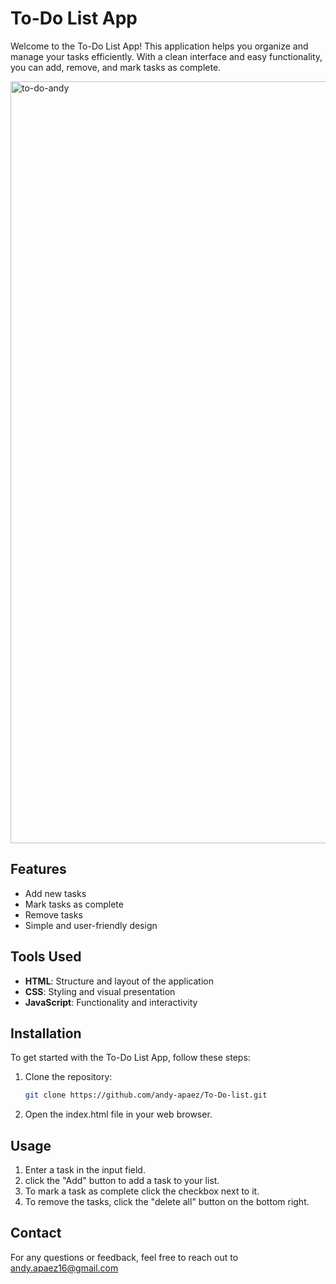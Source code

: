 # To-Do List App

Welcome to the To-Do List App! This application helps you organize and manage your tasks efficiently. With a clean interface and easy functionality, you can add, remove, and mark tasks as complete.

<img width="1219" alt="to-do-andy" src="https://github.com/user-attachments/assets/63d3fd43-af9b-4046-b5a8-b27c966a48c9">

## Features

- Add new tasks
- Mark tasks as complete
- Remove tasks
- Simple and user-friendly design

## Tools Used

- **HTML**: Structure and layout of the application
- **CSS**: Styling and visual presentation
- **JavaScript**: Functionality and interactivity

## Installation

To get started with the To-Do List App, follow these steps:

1. Clone the repository:
   ```bash
   git clone https://github.com/andy-apaez/To-Do-list.git
   ```
2. Open the index.html file in your web browser.

## Usage

1. Enter a task in the input field.
2. click the "Add" button to add a task to your list.
3. To mark a task as complete click the checkbox next to it.
4. To remove the tasks, click the "delete all" button on the bottom right.

## Contact

For any questions or feedback, feel free to reach out to andy.apaez16@gmail.com
